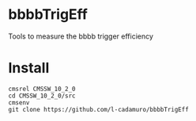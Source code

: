 # bbbbTrigEff
Tools to measure the bbbb trigger efficiency

# Install
```
cmsrel CMSSW_10_2_0
cd CMSSW_10_2_0/src
cmsenv
git clone https://github.com/l-cadamuro/bbbbTrigEff
```
